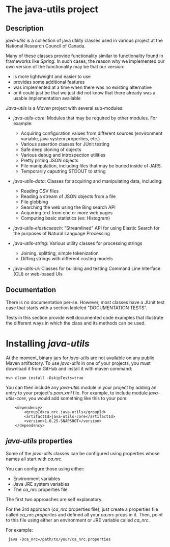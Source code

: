 # The java-utils project

## Description

_java-utils_ is a collection of java utility classes used in various project at 
the National Research Council of Canada.

Many of these classes provide functionality similar to functionality found in 
frameworks like _Spring_. In such cases, the reason why we implemented our own 
version of the functionality may be that our version:
- is more lightweight and easier to use
- provides some additional features
- was implemented at a time when there was no existing alternative
- or it could just be that we just did not know that there already was a usable 
  implementation available
  
_Java-utils_ is a _Maven_ project with several sub-modules:

- _java-utils-core_: Modules that may be required by other modules. For example:
     - Acquiring configuration values from different sources (environment 
       variable, java system properties, etc.)
     - Various assertion classes for JUnit testing
     - Safe deep cloning of objects
     - Various debug and introspection utilities
     - Pretty priting JSON objects
     - File manipulation, including files that may be buried inside of JARS.
     - Temporarily caputring STDOUT to string
     
- _java-utils-data_: Classes for acquiring and manipulating data, including: 
     - Reading CSV files
     - Reading a stream of JSON objects from a file
     - File globbing
     - Searching the web using the Bing search API
     - Acquiring text from one or more web pages
     - Computing basic statistics (ex: Histogram)  
     
 - _java-utils-elasticseach_: "Streamlined" API for using Elastic Search for 
        the purposes of Natural Language Processing
    
- _java-utils-string_: Various utility classes for processing strings
     - Joining, splitting, simple tokenization
     - Diffing strings with different costing models
     
 - _java-utils-ui_: Classes for building and testing Command Line Interface 
        (CLI) or web-based UIs

## Documentation

There is no documentation per-se. However, most classes have a JUnit test case 
that starts with a section lableled "DOCUMENTATION TESTS".

Tests in this section provide well documented code examples that illustrate the 
different ways in which the class and its methods can be used. 

# Installing _java-utils_

At the moment, binary jars for _java-utils_ are not available on any 
public Maven artifactory. To use _java-utils_ in one of your projects, you must 
download it from GitHub and install it with maven command:

    mvn clean install -DskipTests=true
    
You can then include any _java-utils_ module in your project by adding an entry 
to your project's _pom.xml_ file. For example, to include module 
_java-utils-core_, you would add something like this to your pom:

		<dependency>
			<groupId>ca.nrc.java-utils</groupId>
			<artifactId>java-utils-core</artifactId>
			<version>1.0.25-SNAPSHOT</version>
		</dependency>

## _java-utils_ properties

Some of the _java-utils_ classes can be configured using properties whose names 
all start with _ca.nrc_. 

You can configure those using either:

- Environment variables
- Java JRE system variables
- The _ca_nrc_ properties file   

The first two approaches are self explanatory.

For the 3rd approach (_ca_nrc_ properties file), just create a properties file 
called _ca_nrc.properties_ and defined all your _ca.nrc_ props in it. Then, point 
to this file using either an environment or JRE variable called _ca_nrc_.  

For example:

     java -Dca_nrc=/path/to/your/ca_nrc.properties
     

